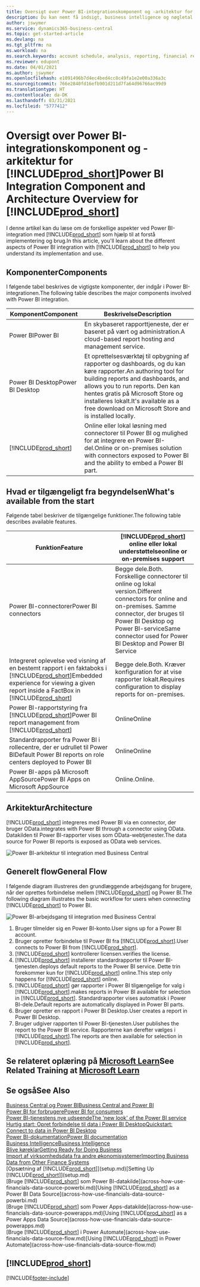 ```yaml
---
title: Oversigt over Power BI-integrationskomponent og -arkitektur for Business central| Microsoft Docs
description: Du kan nemt få indsigt, business intelligence og nøgletal i dine Business Central-data med Business Central-apps for Power BI.
author: jswymer
ms.service: dynamics365-business-central
ms.topic: get-started-article
ms.devlang: na
ms.tgt_pltfrm: na
ms.workload: na
ms.search.keywords: account schedule, analysis, reporting, financial report, business intelligence, KPI
ms.reviewer: edupont
ms.date: 04/01/2021
ms.author: jswymer
ms.openlocfilehash: e1091496b7d4ec4bed4cc8c49fa1e2e00a336a3c
ms.sourcegitcommit: 766e2840fd16efb901d211d7fa64d96766ac99d9
ms.translationtype: HT
ms.contentlocale: da-DK
ms.lasthandoff: 03/31/2021
ms.locfileid: "5777412"
---
```

# <a name="power-bi-integration-component-and-architecture-overview-for-prod_short"></a><span data-ttu-id="41895-103">Oversigt over Power BI-integrationskomponent og -arkitektur for [!INCLUDE[prod_short](includes/prod_short.md)]</span><span class="sxs-lookup"><span data-stu-id="41895-103">Power BI Integration Component and Architecture Overview for [!INCLUDE[prod_short](includes/prod_short.md)]</span></span>

<span data-ttu-id="41895-104">I denne artikel kan du læse om de forskellige aspekter ved Power BI-integration med [!INCLUDE[prod_short](includes/prod_short.md)] som hjælp til at forstå implementering og brug.</span><span class="sxs-lookup"><span data-stu-id="41895-104">In this article, you'll learn about the different aspects of Power BI integration with [!INCLUDE[prod_short](includes/prod_short.md)] to help you understand its implementation and use.</span></span>

## <a name="components"></a><span data-ttu-id="41895-105">Komponenter</span><span class="sxs-lookup"><span data-stu-id="41895-105">Components</span></span>

<span data-ttu-id="41895-106">I følgende tabel beskrives de vigtigste komponenter, der indgår i Power BI-integrationen.</span><span class="sxs-lookup"><span data-stu-id="41895-106">The following table describes the major components involved with Power BI integration.</span></span>

|<span data-ttu-id="41895-107">Komponent</span><span class="sxs-lookup"><span data-stu-id="41895-107">Component</span></span>|<span data-ttu-id="41895-108">Beskrivelse</span><span class="sxs-lookup"><span data-stu-id="41895-108">Description</span></span>|
|---------|-----------|
|<span data-ttu-id="41895-109">Power BI</span><span class="sxs-lookup"><span data-stu-id="41895-109">Power BI</span></span>|<span data-ttu-id="41895-110">En skybaseret rapporttjeneste, der er baseret på vært og administration.</span><span class="sxs-lookup"><span data-stu-id="41895-110">A cloud-based report hosting and management service.</span></span>|
|<span data-ttu-id="41895-111">Power BI Desktop</span><span class="sxs-lookup"><span data-stu-id="41895-111">Power BI Desktop</span></span>|<span data-ttu-id="41895-112">Et oprettelsesværktøj til opbygning af rapporter og dashboards, og du kan køre rapporter.</span><span class="sxs-lookup"><span data-stu-id="41895-112">An authoring tool for building reports and dashboards, and allows you to run reports.</span></span> <span data-ttu-id="41895-113">Den kan hentes gratis på Microsoft Store og installeres lokalt.</span><span class="sxs-lookup"><span data-stu-id="41895-113">It's available as a free download on Microsoft Store and is installed locally.</span></span>|
|[!INCLUDE[prod_short](includes/prod_short.md)]|<span data-ttu-id="41895-114">Online eller lokal løsning med connectorer til Power BI og mulighed for at integrere en Power BI-del.</span><span class="sxs-lookup"><span data-stu-id="41895-114">Online or on-premises solution with connectors exposed to Power BI and the ability to embed a Power BI part.</span></span>|

## <a name="whats-available-from-the-start"></a><span data-ttu-id="41895-115">Hvad er tilgængeligt fra begyndelsen</span><span class="sxs-lookup"><span data-stu-id="41895-115">What's available from the start</span></span>

<span data-ttu-id="41895-116">Følgende tabel beskriver de tilgængelige funktioner.</span><span class="sxs-lookup"><span data-stu-id="41895-116">The following table describes available features.</span></span>

|<span data-ttu-id="41895-117">Funktion</span><span class="sxs-lookup"><span data-stu-id="41895-117">Feature</span></span>|[!INCLUDE[prod_short](includes/prod_short.md)] <span data-ttu-id="41895-118">online eller lokal understøttelse</span><span class="sxs-lookup"><span data-stu-id="41895-118">online or on-premises support</span></span>|
|-------|---------------------|
|<span data-ttu-id="41895-119">Power BI-connectorer</span><span class="sxs-lookup"><span data-stu-id="41895-119">Power BI connectors</span></span>|<span data-ttu-id="41895-120">Begge dele.</span><span class="sxs-lookup"><span data-stu-id="41895-120">Both.</span></span> <span data-ttu-id="41895-121">Forskellige connectorer til online og lokal version.</span><span class="sxs-lookup"><span data-stu-id="41895-121">Different connectors for online and on-premises.</span></span> <span data-ttu-id="41895-122">Samme connector, der bruges til Power BI Desktop og Power BI-service</span><span class="sxs-lookup"><span data-stu-id="41895-122">Same connector used for Power BI Desktop and Power BI Service</span></span> |
|<span data-ttu-id="41895-123">Integreret oplevelse ved visning af en bestemt rapport i en faktaboks i [!INCLUDE[prod_short](includes/prod_short.md)]</span><span class="sxs-lookup"><span data-stu-id="41895-123">Embedded experience for viewing a given report inside a FactBox in [!INCLUDE[prod_short](includes/prod_short.md)]</span></span>|<span data-ttu-id="41895-124">Begge dele.</span><span class="sxs-lookup"><span data-stu-id="41895-124">Both.</span></span> <span data-ttu-id="41895-125">Kræver konfiguration for at vise rapporter lokalt.</span><span class="sxs-lookup"><span data-stu-id="41895-125">Requires configuration to display reports for on-premises.</span></span>|
|<span data-ttu-id="41895-126">Power BI-rapportstyring fra [!INCLUDE[prod_short](includes/prod_short.md)]</span><span class="sxs-lookup"><span data-stu-id="41895-126">Power BI report management from [!INCLUDE[prod_short](includes/prod_short.md)]</span></span>|<span data-ttu-id="41895-127">Online</span><span class="sxs-lookup"><span data-stu-id="41895-127">Online</span></span>|
|<span data-ttu-id="41895-128">Standardrapporter fra Power BI i rollecentre, der er udrullet til Power BI</span><span class="sxs-lookup"><span data-stu-id="41895-128">Default Power BI reports on role centers deployed to Power BI</span></span>|<span data-ttu-id="41895-129">Online</span><span class="sxs-lookup"><span data-stu-id="41895-129">Online</span></span>|
|<span data-ttu-id="41895-130">Power BI-apps på Microsoft AppSource</span><span class="sxs-lookup"><span data-stu-id="41895-130">Power BI Apps on Microsoft AppSource</span></span>|<span data-ttu-id="41895-131">Online.</span><span class="sxs-lookup"><span data-stu-id="41895-131">Online.</span></span>|

## <a name="architecture"></a><span data-ttu-id="41895-132">Arkitektur</span><span class="sxs-lookup"><span data-stu-id="41895-132">Architecture</span></span>

[!INCLUDE[prod_short](includes/prod_short.md)] <span data-ttu-id="41895-133">integreres med Power BI via en connector, der bruger OData.</span><span class="sxs-lookup"><span data-stu-id="41895-133">integrates with Power BI through a connector using OData.</span></span> <span data-ttu-id="41895-134">Datakilden til Power BI-rapporter vises som OData-webtjenester.</span><span class="sxs-lookup"><span data-stu-id="41895-134">The data source for Power BI reports is exposed as OData web services.</span></span>

![Power BI-arkitektur til integration med Business Central](./media/power-bi-architecture.png)

## <a name="general-flow"></a><span data-ttu-id="41895-136">Generelt flow</span><span class="sxs-lookup"><span data-stu-id="41895-136">General Flow</span></span>

<span data-ttu-id="41895-137">I følgende diagram illustreres den grundlæggende arbejdsgang for brugere, når der oprettes forbindelse mellem [!INCLUDE[prod_short](includes/prod_short.md)] og Power BI.</span><span class="sxs-lookup"><span data-stu-id="41895-137">The following diagram illustrates the basic workflow for users when connecting [!INCLUDE[prod_short](includes/prod_short.md)] to Power BI.</span></span>

![Power BI-arbejdsgang til integration med Business Central](./media/power-bi-flow.png)

1. <span data-ttu-id="41895-139">Bruger tilmelder sig en Power BI-konto.</span><span class="sxs-lookup"><span data-stu-id="41895-139">User signs up for a Power BI account.</span></span>
2. <span data-ttu-id="41895-140">Bruger opretter forbindelse til Power BI fra [!INCLUDE[prod_short](includes/prod_short.md)].</span><span class="sxs-lookup"><span data-stu-id="41895-140">User connects to Power BI from [!INCLUDE[prod_short](includes/prod_short.md)].</span></span>
3. [!INCLUDE[prod_short](includes/prod_short.md)] <span data-ttu-id="41895-141">kontrollerer licensen.</span><span class="sxs-lookup"><span data-stu-id="41895-141">verifies the license.</span></span>
4. [!INCLUDE[prod_short](includes/prod_short.md)] <span data-ttu-id="41895-142">installerer standardrapporter til Power BI-tjenesten.</span><span class="sxs-lookup"><span data-stu-id="41895-142">deploys default reports to the Power BI service.</span></span> <span data-ttu-id="41895-143">Dette trin forekommer kun for [!INCLUDE[prod_short](includes/prod_short.md)] online.</span><span class="sxs-lookup"><span data-stu-id="41895-143">This step only happens for [!INCLUDE[prod_short](includes/prod_short.md)] online.</span></span>
5. [!INCLUDE[prod_short](includes/prod_short.md)] <span data-ttu-id="41895-144">gør rapporter i Power BI tilgængelige for valg i [!INCLUDE[prod_short](includes/prod_short.md)].</span><span class="sxs-lookup"><span data-stu-id="41895-144">makes reports in Power BI available for selection in [!INCLUDE[prod_short](includes/prod_short.md)].</span></span> <span data-ttu-id="41895-145">Standardrapporter vises automatisk i Power BI-dele.</span><span class="sxs-lookup"><span data-stu-id="41895-145">Default reports are automatically displayed in Power BI parts.</span></span>
6. <span data-ttu-id="41895-146">Bruger opretter en rapport i Power BI Desktop.</span><span class="sxs-lookup"><span data-stu-id="41895-146">User creates a report in Power BI Desktop.</span></span>
7. <span data-ttu-id="41895-147">Bruger udgiver rapporten til Power BI-tjenesten.</span><span class="sxs-lookup"><span data-stu-id="41895-147">User publishes the report to the Power BI service.</span></span> <span data-ttu-id="41895-148">Rapporterne kan derefter vælges i [!INCLUDE[prod_short](includes/prod_short.md)].</span><span class="sxs-lookup"><span data-stu-id="41895-148">The reports are then available for selection in [!INCLUDE[prod_short](includes/prod_short.md)].</span></span>

## <a name="see-related-training-at-microsoft-learn"></a><span data-ttu-id="41895-149">Se relateret oplæring på [Microsoft Learn](/learn/modules/configure-powerbi-excel-dynamics-365-business-central/index)</span><span class="sxs-lookup"><span data-stu-id="41895-149">See Related Training at [Microsoft Learn](/learn/modules/configure-powerbi-excel-dynamics-365-business-central/index)</span></span>

## <a name="see-also"></a><span data-ttu-id="41895-150">Se også</span><span class="sxs-lookup"><span data-stu-id="41895-150">See Also</span></span>

[<span data-ttu-id="41895-151">Business Central og Power BI</span><span class="sxs-lookup"><span data-stu-id="41895-151">Business Central and Power BI</span></span>](admin-powerbi.md)  
[<span data-ttu-id="41895-152">Power BI for forbrugere</span><span class="sxs-lookup"><span data-stu-id="41895-152">Power BI for consumers</span></span>](/power-bi/consumer/end-user-consumer)  
[<span data-ttu-id="41895-153">Power BI-tjenestens nye udseende</span><span class="sxs-lookup"><span data-stu-id="41895-153">The 'new look' of the Power BI service</span></span>](/power-bi/service-new-look)  
[<span data-ttu-id="41895-154">Hurtig start: Opret forbindelse til data i Power BI Desktop</span><span class="sxs-lookup"><span data-stu-id="41895-154">Quickstart: Connect to data in Power BI Desktop</span></span>](/power-bi/desktop-quickstart-connect-to-data)  
[<span data-ttu-id="41895-155">Power BI-dokumentation</span><span class="sxs-lookup"><span data-stu-id="41895-155">Power BI documentation</span></span>](/power-bi/)  
[<span data-ttu-id="41895-156">Business Intelligence</span><span class="sxs-lookup"><span data-stu-id="41895-156">Business Intelligence</span></span>](bi.md)  
[<span data-ttu-id="41895-157">Blive køreklar</span><span class="sxs-lookup"><span data-stu-id="41895-157">Getting Ready for Doing Business</span></span>](ui-get-ready-business.md)  
[<span data-ttu-id="41895-158">Import af virksomhedsdata fra andre økonomisystemer</span><span class="sxs-lookup"><span data-stu-id="41895-158">Importing Business Data from Other Finance Systems</span></span>](across-import-data-configuration-packages.md)  
<span data-ttu-id="41895-159">[Opsætning af [!INCLUDE[prod_short](includes/prod_short.md)]](setup.md)</span><span class="sxs-lookup"><span data-stu-id="41895-159">[Setting Up [!INCLUDE[prod_short](includes/prod_short.md)]](setup.md)</span></span>  
<span data-ttu-id="41895-160">[Bruge [!INCLUDE[prod_short](includes/prod_short.md)] som Power BI-datakilde](across-how-use-financials-data-source-powerbi.md)</span><span class="sxs-lookup"><span data-stu-id="41895-160">[Using [!INCLUDE[prod_short](includes/prod_short.md)] as a Power BI Data Source](across-how-use-financials-data-source-powerbi.md)</span></span>  
<span data-ttu-id="41895-161">[Bruge [!INCLUDE[prod_short](includes/prod_short.md)] som Power Apps-datakilde](across-how-use-financials-data-source-powerapps.md)</span><span class="sxs-lookup"><span data-stu-id="41895-161">[Using [!INCLUDE[prod_short](includes/prod_short.md)] as a Power Apps Data Source](across-how-use-financials-data-source-powerapps.md)</span></span>  
<span data-ttu-id="41895-162">[Bruge [!INCLUDE[prod_short](includes/prod_short.md)] i Power Automate](across-how-use-financials-data-source-flow.md)</span><span class="sxs-lookup"><span data-stu-id="41895-162">[Using [!INCLUDE[prod_short](includes/prod_short.md)] in Power Automate](across-how-use-financials-data-source-flow.md)</span></span>  

## [!INCLUDE[prod_short](includes/free_trial_md.md)]  


[!INCLUDE[footer-include](includes/footer-banner.md)]